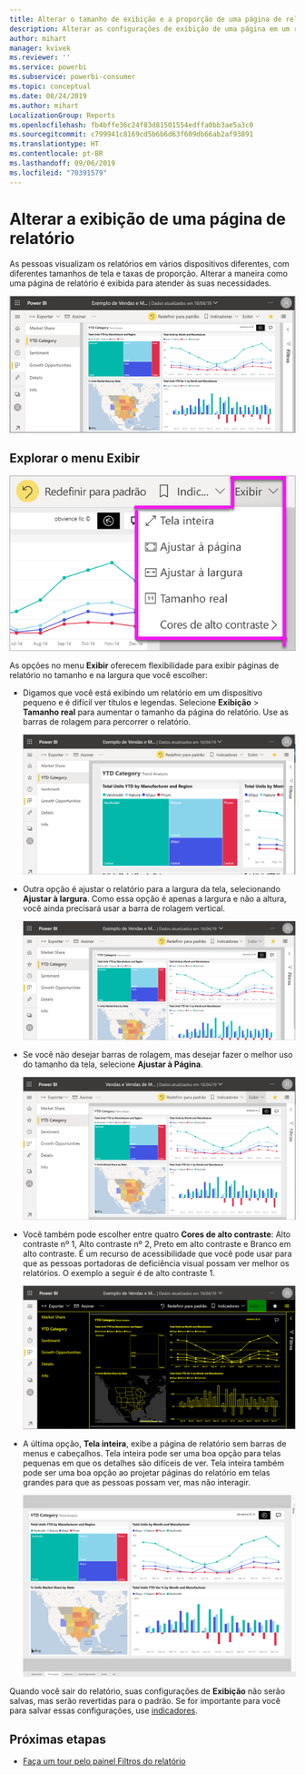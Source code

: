 ```yaml
---
title: Alterar o tamanho de exibição e a proporção de uma página de relatório
description: Alterar as configurações de exibição de uma página em um relatório do Power BI
author: mihart
manager: kvivek
ms.reviewer: ''
ms.service: powerbi
ms.subservice: powerbi-consumer
ms.topic: conceptual
ms.date: 08/24/2019
ms.author: mihart
LocalizationGroup: Reports
ms.openlocfilehash: fb4bffe36c24f83d81501554edffa0bb3ae5a3c0
ms.sourcegitcommit: c799941c8169cd5b6b6d63f609db66ab2af93891
ms.translationtype: HT
ms.contentlocale: pt-BR
ms.lasthandoff: 09/06/2019
ms.locfileid: "70391579"
---
```

# <a name="change-the-display-of-a-report-page"></a>Alterar a exibição de uma página de relatório

As pessoas visualizam os relatórios em vários dispositivos diferentes, com diferentes tamanhos de tela e taxas de proporção. Alterar a maneira como uma página de relatório é exibida para atender às suas necessidades.

![Captura de tela de como um relatório é exibido na tela.](media/end-user-report-view/power-bi-canvas.png)

## <a name="explore-the-view-menu"></a>Explorar o menu Exibir

![Captura de tela das opções de exibição da lista suspensa.](media/end-user-report-view/power-bi-viewmenu.png)


As opções no menu **Exibir** oferecem flexibilidade para exibir páginas de relatório no tamanho e na largura que você escolher:

- Digamos que você está exibindo um relatório em um dispositivo pequeno e é difícil ver títulos e legendas.  Selecione **Exibição** > **Tamanho real** para aumentar o tamanho da página do relatório. Use as barras de rolagem para percorrer o relatório.

    ![Captura de tela de um relatório definido como Tamanho real com duas barras de rolagem destacadas.](media/end-user-report-view/power-bi-view-actual.png)

- Outra opção é ajustar o relatório para a largura da tela, selecionando **Ajustar à largura**. Como essa opção é apenas a largura e não a altura, você ainda precisará usar a barra de rolagem vertical.

  ![Captura de tela de um relatório definido como Ajustar à largura com a barra de rolagem vertical destacada.](media/end-user-report-view/power-bi-view-width.png)

- Se você não desejar barras de rolagem, mas desejar fazer o melhor uso do tamanho da tela, selecione **Ajustar à Página**.

   ![Captura de tela de um relatório definido como Ajustar à página.](media/end-user-report-view/power-bi-view-fit.png)

- Você também pode escolher entre quatro **Cores de alto contraste**: Alto contraste nº 1, Alto contraste nº 2, Preto em alto contraste e Branco em alto contraste. É um recurso de acessibilidade que você pode usar para que as pessoas portadoras de deficiência visual possam ver melhor os relatórios. O exemplo a seguir é de alto contraste 1. 

    ![Captura de tela de um relatório definido como Alto contraste 1.](media/end-user-report-view/power-bi-contrast1.png)

- A última opção, **Tela inteira**, exibe a página de relatório sem barras de menus e cabeçalhos. Tela inteira pode ser uma boa opção para telas pequenas em que os detalhes são difíceis de ver.  Tela inteira também pode ser uma boa opção ao projetar páginas do relatório em telas grandes para que as pessoas possam ver, mas não interagir.  

    ![o relatório é exibido em tela inteira](media/end-user-report-view/power-bi-full-screen.png)

Quando você sair do relatório, suas configurações de **Exibição** não serão salvas, mas serão revertidas para o padrão. Se for importante para você para salvar essas configurações, use [indicadores](end-user-bookmarks.md).

## <a name="next-steps"></a>Próximas etapas

* [Faça um tour pelo painel Filtros do relatório](end-user-report-filter.md)